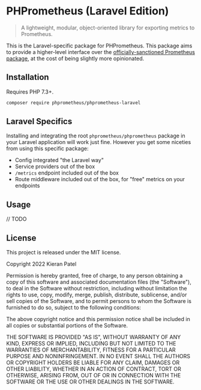 # PHPrometheus (Laravel Edition)

> A lightweight, modular, object-oriented library for exporting metrics to Prometheus.

This is the Laravel-specific package for PHPrometheus. This package aims to provide a higher-level interface over the [officially-sanctioned Prometheus package](https://github.com/PromPHP/prometheus_client_php), at the cost of being slightly more opinionated.

## Installation

Requires PHP 7.3+.

```sh
composer require phprometheus/phprometheus-laravel
```

## Laravel Specifics

Installing and integrating the root `phprometheus/phprometheus` package in your Laravel application will work just fine. However you get some niceties from using this specific package:

- Config integrated "the Laravel way"
- Service providers out of the box
- `/metrics` endpoint included out of the box
- Route middleware included out of the box, for "free" metrics on your endpoints

## Usage

// TODO

## License

This project is released under the MIT license.

Copyright 2022 Kieran Patel

Permission is hereby granted, free of charge, to any person obtaining a copy of this software and associated documentation files (the "Software"), to deal in the Software without restriction, including without limitation the rights to use, copy, modify, merge, publish, distribute, sublicense, and/or sell copies of the Software, and to permit persons to whom the Software is furnished to do so, subject to the following conditions:

The above copyright notice and this permission notice shall be included in all copies or substantial portions of the Software.

THE SOFTWARE IS PROVIDED "AS IS", WITHOUT WARRANTY OF ANY KIND, EXPRESS OR IMPLIED, INCLUDING BUT NOT LIMITED TO THE WARRANTIES OF MERCHANTABILITY, FITNESS FOR A PARTICULAR PURPOSE AND NONINFRINGEMENT. IN NO EVENT SHALL THE AUTHORS OR COPYRIGHT HOLDERS BE LIABLE FOR ANY CLAIM, DAMAGES OR OTHER LIABILITY, WHETHER IN AN ACTION OF CONTRACT, TORT OR OTHERWISE, ARISING FROM, OUT OF OR IN CONNECTION WITH THE SOFTWARE OR THE USE OR OTHER DEALINGS IN THE SOFTWARE.
